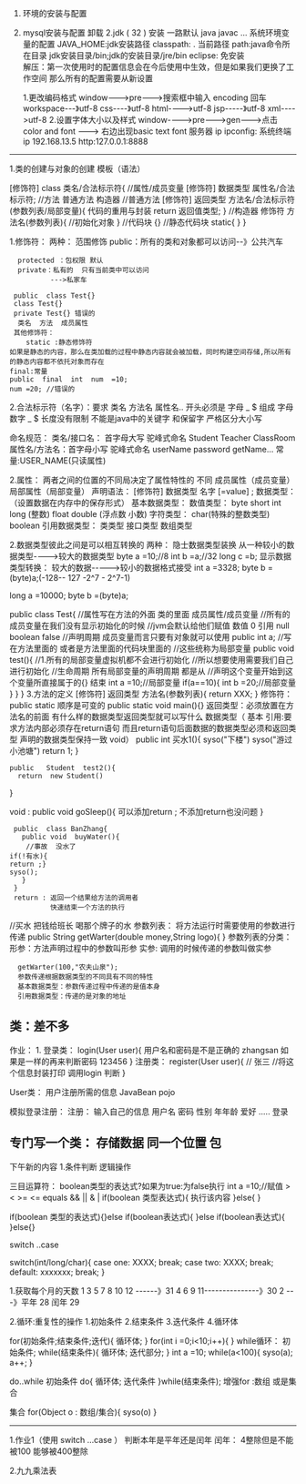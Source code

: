 1. 环境的安装与配置
  1. mysql安装与配置
    卸载
  2.jdk ( 32 )
   安装 一路默认
   java   javac ...
   系统环境变量的配置
    JAVA_HOME:jdk安装路径
    classpath: .  当前路径
    path:java命令所在目录
    jdk安装目录/bin;jdk的安装目录/jre/bin
   eclipse: 免安装  
   解压：第一次使用时的配置信息会在今后使用中生效，但是如果我们更换了工作空间
   那么所有的配置需要从新设置

      1.更改编码格式
      window--->pre--->搜索框中输入 encoding 回车
      workspace---》utf-8
      css----》utf-8
      html---->utf-8
      jsp-----》utf-8
      xml---->utf-8
   2.设置字体大小以及样式
     window---->pre--->gen--->点击color and  font ---> 右边出现basic
     text  font 
  服务器 ip
  ipconfig:  系统终端  ip 192.168.13.5
  http:127.0.0.1:8888
----------------------------------------
1.类的创建与对象的创建
  模板（语法）

   [修饰符]  class   类名/合法标示符{
     //属性/成员变量
     [修饰符]  数据类型  属性名/合法标示符;
     //方法 普通方法   构造器
     //普通方法
     [修饰符]  返回类型  方法名/合法标示符(参数列表/局部变量){
         代码的重用与封装
        return   返回值类型;
     }
     //构造器
     修饰符  方法名(参数列表){
     //初始化对象
     }
      //代码块
      {}
      //静态代码块
      static{
      } 
   }

   1.修饰符：
      两种：
      范围修饰
      public：所有的类和对象都可以访问--》公共汽车
      
      protected ：包权限 默认
      private：私有的  只有当前类中可以访问
              --->私家车

     public  class Test{}
     class Test{}
     private Test{} 错误的
      类名  方法  成员属性
     其他修饰符：
        static :静态修饰符  
	如果是静态的内容，那么在类加载的过程中静态内容就会被加载，同时构建空间存储,所以所有的静态内容都不依托对象而存在
	final:常量 
	public  final  int  num  =10;
	num =20; //错误的
2.合法标示符（名字）：要求
   类名 方法名 属性名..
   开头必须是 字母 _  $
   组成  字母 数字 _  $
   长度没有限制
   不能是java中的关键字 和保留字
   严格区分大小写
   
   命名规范：
   类名/接口名： 首字母大写  驼峰式命名
     Student  Teacher  ClassRoom
   属性名/方法名：首字母小写 驼峰式命名
    userName  password  getName...
   常量:USER_NAME(只读属性)
   
2.属性：
    两者之间的位置的不同局决定了属性特性的
    不同
    成员属性（成员变量）
    局部属性（局部变量）
    声明语法：
    [修饰符]  数据类型  名字 [=value] ;
    数据类型：（设置数据在内存中的保存形式） 
    基本数据类型：
     数值类型：
        byte  short  int  long (整数)
        float  double (浮点数  小数)
     字符类型：
        char(特殊的整数类型)
        boolean
    引用数据类型：
       类类型
       接口类型
       数组类型

 2.数据类型彼此之间是可以相互转换的
   两种： 隐士数据类型装换
   从一种较小的数据类型---->较大的数据类型
   byte a =10;//8
   int b  =a;//32
   long c  =b;
   显示数据类型转换：
   较大的数据----->较小的数据格式接受
   int  a =3328;
   byte  b  =(byte)a;(-128-- 127  -2^7  - 2^7-1)

   long   a  =10000;
   byte b  =(byte)a;

  public  class   Test{
    //属性写在方法的外面 类的里面 成员属性/成员变量
    //所有的成员变量在我们没有显示初始化的时候
    //jvm会默认给他们赋值 数值 0  引用 null  boolean  false
    //声明周期  成员变量而言只要有对象就可以使用
    public  int  a;
   //写在方法里面的 或者是方法里面的代码块里面的
   //这些统称为局部变量
   public  void test(){
   //1.所有的局部变量虚拟机都不会进行初始化
   //所以想要使用需要我们自己进行初始化
   //生命周期  所有局部变量的声明周期 都是从
   //声明这个变量开始到这个变量所直接属于的{}
   结束
     int  a  =10;//局部变量
     if(a==10){
      int b  =20;//局部变量
     }
   }
  }
 3.方法的定义
   [修饰符]  返回类型  方法名(参数列表){
       return XXX;
   }
   修饰符：public  static  顺序是可变的
   public  static  void main(){}
   返回类型：必须放置在方法名的前面
   有什么样的数据类型返回类型就可以写什么
   数据类型（
   基本 引用:要求方法内部必须存在return语句
   而且return语句后面数据的数据类型必须和返回类型
   声明的数据类型保持一致
   void）
   public   int  买水1(){
      syso("下楼")
      syso("游过小池塘")
      return 1;
   }

    public   Student  test2(){
      return  new Student()
   }

  void : 
     public  void   goSleep(){
        可以添加return ;
	不添加return也没问题
     }   

     public  class BanZhang{
       public void  buyWater(){
        //事故  没水了
	if(!有水){
	return ;}
	syso();
       }
     }
     return : 返回一个结果给方法的调用者
              快速结束一个方法的执行
  //买水  把钱给班长  喝那个牌子的水
  参数列表： 将方法运行时需要使用的参数进行传递
   public  String getWarter(double money,String logo){
   }
  参数列表的分类：
      形参：方法声明过程中的参数叫形参
      实参: 调用的时候传递的参数叫做实参

      getWarter(100,"农夫山泉");
      参数传递根据数据类型的不同具有不同的特性
      基本数据类型：参数传递过程中传递的是值本身
      引用数据类型：传递的是对象的地址

类：差不多
--------------------------------------------------------
作业：
  1.
    登录类：
        login(User user){
	  用户名和密码是不是正确的
	  zhangsan 如果是一样的再来判断密码 123456
	}
   注册类：
        register(User  user){
	 // 张三
	  //将这个信息封装打印   调用login 判断
	}
  
   User类：  用户注册所需的信息  JavaBean pojo
        
模拟登录注册：
     注册：
          输入自己的信息
	    用户名
	    密码
	    性别
	    年年龄
	    爱好
	    .....
	    登录
  
   专门写一个类： 存储数据    同一个位置
    包
---------------------------------------------------
下午新的内容
 1.条件判断
    逻辑操作
   
   三目运算符：
      boolean类型的表达式?如果为true:为false执行
      int  a =10;//赋值
      > < >= <=  equals  &&  ||  &  |
  if(boolean 类型表达式){
      执行该内容
  }else{
  }

  if(boolean 类型的表达式){}else if(boolean表达式){
  }else if(boolean表达式){
  }else{} 
 
  switch ..case 

  switch(int/long/char){
    case  one:
       XXXX;
       break;
    case  two:
       XXXX;
       break;
     default:
       xxxxxxx;
       break;
  }

1.获取每个月的天数
1 3 5 7 8 10 12 ------》31
4 6 9 11---------------》30
2 ---》平年 28  闰年   29


 2.循环:重复性的操作
   1.初始条件
   2.结束条件
   3.迭代条件
   4.循环体

   for(初始条件;结束条件;迭代){
     循环体;
   }
   for(int  i =0;i<10;i++){
   }
while循环：
   初始条件;
   while(结束条件){
      循环体;
      迭代部分;
   }
   int  a =10;
   while(a<100){
   syso(a);
   a++;
   }

   do..while
   初始条件
   do{
     循环体;
     迭代条件
   }while(结束条件);
 增强for :数组 或是集合


 集合
 for(Object o : 数组/集合){
   syso(o)
 }


---------------------------------


1.作业1（使用 switch  ...case ） 判断本年是平年还是闰年
闰年：  4整除但是不能被100
        能够被400整除


2.九九乘法表

   



   

